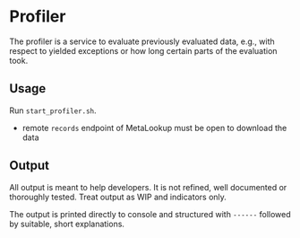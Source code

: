 # Profiler

The profiler is a service to evaluate previously evaluated data, e.g., with respect to yielded exceptions or how long
certain parts of the evaluation took.

## Usage

Run `start_profiler.sh`.

- remote `records` endpoint of MetaLookup must be open to download the data

## Output

All output is meant to help developers. It is not refined, well documented or thoroughly tested.
Treat output as WIP and indicators only.

The output is printed directly to console and structured with `------` followed by suitable, short explanations.

